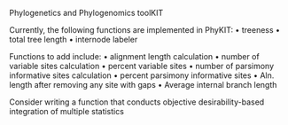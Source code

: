 Phylogenetics and Phylogenomics toolKIT

Currently, the following functions are implemented in PhyKIT:
• treeness
• total tree length
• internode labeler

Functions to add include:
• alignment length calculation
• number of variable sites calculation
• percent variable sites
• number of parsimony informative sites calculation
• percent parsimony informative sites
• Aln. length after removing any site with gaps
• Average internal branch length

Consider writing a function that conducts objective desirability-based integration of multiple statistics